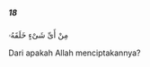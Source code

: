 ##### 18

<span class="ayah">مِنْ أَىِّ شَىْءٍ خَلَقَهُۥ</span>

<span class="ayah_translation">Dari apakah Allah menciptakannya?</span>
